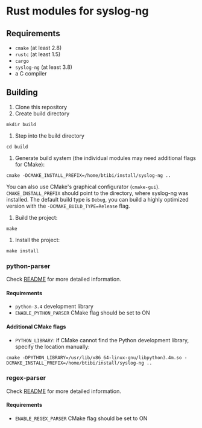 # Rust modules for syslog-ng

## Requirements

* `cmake` (at least 2.8)
* `rustc` (at least 1.5)
* `cargo`
* `syslog-ng` (at least 3.8)
* a C compiler

## Building

1. Clone this repository
1. Create build directory
```
mkdir build
```
1. Step into the build directory
```
cd build
```
1. Generate build system (the individual modules may need additional flags for CMake):
```
cmake -DCMAKE_INSTALL_PREFIX=/home/btibi/install/syslog-ng ..
```

 You can also use CMake's graphical configurator (`cmake-gui`). `CMAKE_INSTALL_PREFIX` should point to the directory, where syslog-ng was installed.
 The default build type is `Debug`, you can build a highly optimized version with the `-DCMAKE_BUILD_TYPE=Release` flag.
1. Build the project:
```
make
```
1. Install the project:
```
make install
```

### python-parser

Check [README](python-parser/README.md) for more detailed information.

#### Requirements

* `python-3.4` development library
* `ENABLE_PYTHON_PARSER` CMake flag should be set to ON

#### Additional CMake flags

* `PYTHON_LIBRARY`: if CMake cannot find the Python development library, specify the location manually:

 ```
cmake -DPYTHON_LIBRARY=/usr/lib/x86_64-linux-gnu/libpython3.4m.so -DCMAKE_INSTALL_PREFIX=/home/btibi/install/syslog-ng ..
```

### regex-parser

Check [README](regex-parser/README.md) for more detailed information.

#### Requirements

* `ENABLE_REGEX_PARSER` CMake flag should be set to ON
